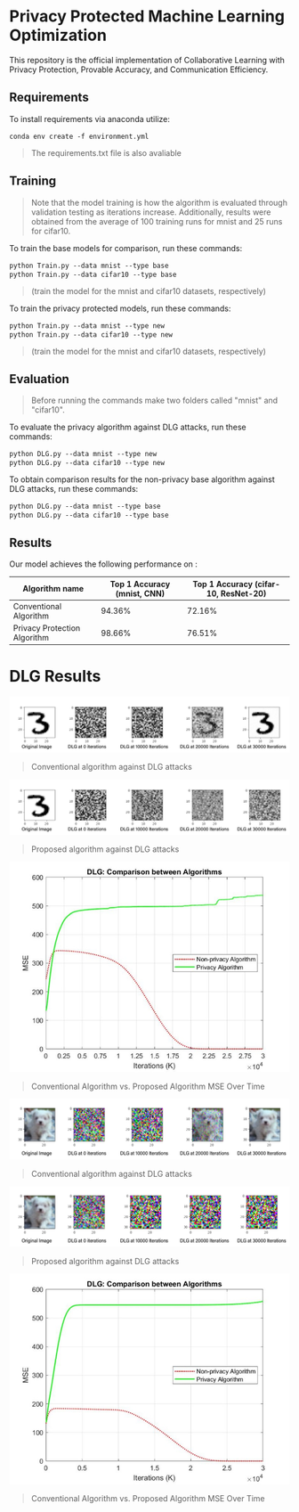 # Privacy Protected Machine Learning Optimization

This repository is the official implementation of Collaborative Learning with Privacy Protection, Provable Accuracy, and  Communication Efficiency.

## Requirements

To install requirements via anaconda utilize:

```setup
conda env create -f environment.yml
```
> The requirements.txt file is also avaliable
## Training
> Note that the model training is how the algorithm is evaluated through validation testing as iterations increase. Additionally, results were obtained from the average of 100 training runs for mnist and 25 runs for cifar10.

To train the base models for comparison, run these commands:

```train
python Train.py --data mnist --type base
python Train.py --data cifar10 --type base
```
> (train the model for the mnist and cifar10 datasets, respectively)



To train the privacy protected models, run these commands:
```train
python Train.py --data mnist --type new
python Train.py --data cifar10 --type new
```
>(train the model for the mnist and cifar10 datasets, respectively)

## Evaluation
> Before running the commands make two folders called "mnist" and "cifar10".

To evaluate the privacy algorithm against DLG attacks, run these commands:

```eval
python DLG.py --data mnist --type new
python DLG.py --data cifar10 --type new
```

To obtain comparison results for the non-privacy base algorithm against DLG attacks, run these commands:
```eval
python DLG.py --data mnist --type base
python DLG.py --data cifar10 --type base
```

## Results

Our model achieves the following performance on :


| Algorithm name         | Top 1 Accuracy (mnist, CNN) | Top 1 Accuracy (cifar-10, ResNet-20)|
| ------------------ |---------------- | -------------- |
|Conventional Algorithm|     94.36%         |      72.16%       |
|Privacy Protection Algorithm|     98.66%         |      76.51%       |

# DLG Results

![alt text](https://github.com/ML-Privacy/Privacy-Protected-Learning/blob/main/images/mnist_conventional.jpg)
> Conventional algorithm against DLG attacks

![alt text](https://github.com/ML-Privacy/Privacy-Protected-Learning/blob/main/images/mnist_proposed.jpg)
> Proposed algorithm against DLG attacks

![alt text](https://github.com/ML-Privacy/Privacy-Protected-Learning/blob/main/images/mnist_MSE.jpg)
> Conventional Algorithm vs. Proposed Algorithm MSE Over Time



![alt text](https://github.com/ML-Privacy/Privacy-Protected-Learning/blob/main/images/cifar10_conventional.jpg)
> Conventional algorithm against DLG attacks

![alt text](https://github.com/ML-Privacy/Privacy-Protected-Learning/blob/main/images/cifar10_proposed.jpg)
> Proposed algorithm against DLG attacks

![alt text](https://github.com/ML-Privacy/Privacy-Protected-Learning/blob/main/images/cifar10_MSE.jpg)
> Conventional Algorithm vs. Proposed Algorithm MSE Over Time


